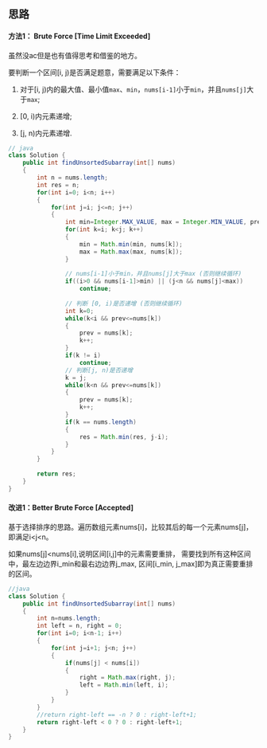 ## 思路
#### 方法1： Brute Force [Time Limit Exceeded]
虽然没ac但是也有值得思考和借鉴的地方。

要判断一个区间[i, j)是否满足题意，需要满足以下条件：

1) 对于[i, j)内的最大值、最小值`max`、`min`，`nums[i-1]`小于`min`，并且`nums[j]`大于`max`;

2) [0, i)内元素递增;

3) [j, n)内元素递增.

```java
// java
class Solution {
    public int findUnsortedSubarray(int[] nums) 
    {
        int n = nums.length;
        int res = n;
        for(int i=0; i<n; i++)
        {
            for(int j=i; j<=n; j++)
            {
                int min=Integer.MAX_VALUE, max = Integer.MIN_VALUE, prev=Integer.MIN_VALUE;
                for(int k=i; k<j; k++)
                {
                    min = Math.min(min, nums[k]);
                    max = Math.max(max, nums[k]);
                }
                
                // nums[i-1]小于min，并且nums[j]大于max (否则继续循环)
                if((i>0 && nums[i-1]>min) || (j<n && nums[j]<max))
                    continue;
                
                // 判断 [0, i)是否递增 (否则继续循环)
                int k=0;
                while(k<i && prev<=nums[k]) 
                {
                    prev = nums[k];
                    k++;
                }
                if(k != i)
                    continue;
                // 判断[j, n)是否递增
                k = j;
                while(k<n && prev<=nums[k])
                {
                    prev = nums[k];
                    k++;
                }
                if(k == nums.length)
                {
                    res = Math.min(res, j-i);
                }
            }
        }
        
        return res;
    }
}
```

#### 改进1：Better Brute Force [Accepted]
基于选择排序的思路。遍历数组元素nums[i]，比较其后的每一个元素nums[j]，即满足i<j<n。

如果nums[j]<nums[i],说明区间[i,j]中的元素需要重排，
需要找到所有这种区间中，最左边边界i_min和最右边边界j_max,
区间[i_min, j_max]即为真正需要重排的区间。
```java
//java
class Solution {
    public int findUnsortedSubarray(int[] nums) 
    {
        int n=nums.length;
        int left = n, right = 0;
        for(int i=0; i<n-1; i++)
        {
            for(int j=i+1; j<n; j++)
            {
                if(nums[j] < nums[i])
                {
                    right = Math.max(right, j);
                    left = Math.min(left, i);
                }
            }
        }
        //return right-left == -n ? 0 : right-left+1;
        return right-left < 0 ? 0 : right-left+1;
    }
}
```


